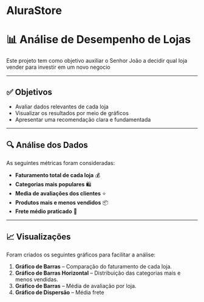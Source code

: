 ﻿# AluraStore

# 📊 Análise de Desempenho de Lojas

Este projeto tem como objetivo auxiliar o Senhor João a decidir qual loja vender para investir em um novo negocio

---

## ✅ Objetivos

- Avaliar dados relevantes de cada loja
- Visualizar os resultados por meio de gráficos
- Apresentar uma recomendação clara e fundamentada

---

## 🔍 Análise dos Dados

As seguintes métricas foram consideradas:

- **Faturamento total de cada loja** 💰  
- **Categorias mais populares** 🛍️  
- **Media de avaliações dos clientes** ⭐  
- **Produtos mais e menos vendidos** 📦  
- **Frete médio praticado** 🚚  
---

## 📈 Visualizações

Foram criados os seguintes gráficos para facilitar a análise:

1. **Gráfico de Barras** – Comparação do faturamento de cada loja.  
2. **Gráfico de Barras Horizontal** – Distribuição das categorias mais e menos vendidas.
3.  **Gráfico de Barras** – Média de avaliação por loja.
4. **Gráfico de Dispersão** – Média frete  

